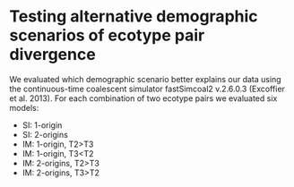 
# Testing alternative demographic scenarios of ecotype pair divergence

We evaluated which demographic scenario better explains our data using the continuous-time coalescent simulator fastSimcoal2 v.2.6.0.3 (Excoffier et al. 2013). 
For each combination of two ecotype pairs we evaluated six models:

* SI: 1-origin
* SI: 2-origins
* IM: 1-origin, T2>T3
* IM: 1-origin, T3<T2
* IM: 2-origins, T2>T3
* IM: 2-origins, T3>T2
